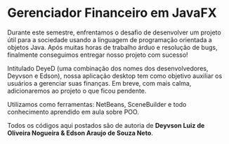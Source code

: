 <h1>Gerenciador Financeiro em JavaFX</h1>

Durante este semestre, enfrentamos o desafio de desenvolver um projeto útil para a sociedade usando a linguagem de programação orientada a objetos Java. Após muitas horas de trabalho árduo e resolução de bugs, finalmente conseguimos entregar nosso projeto com sucesso!

Intitulado DeyeD (uma combinação dos nomes dos desenvolvedores, Deyvson e Edson), nossa aplicação desktop tem como objetivo auxiliar os usuários a gerenciar suas finanças. Em breve, com mais calma, adicionaremos ao projeto o que ficou pendente.

Utilizamos como ferramentas: NetBeans, SceneBuilder e todo conhecimento aprendido em aula sobre POO. <br>

Todos os códigos aqui postados são de autoria de <strong>Deyvson Luiz de Oliveira Nogueira & Edson Araujo de Souza Neto</strong>.
